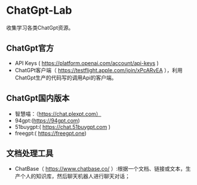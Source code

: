 # ChatGpt-Lab

收集学习各类ChatGpt资源。

## ChatGpt官方

- API Keys ( https://platform.openai.com/account/api-keys )
- ChatGPt客户端（ https://testflight.apple.com/join/xPcARvEA ），利用ChatGpt生产的代码写的调用Api的客户端。

## ChatGpt国内版本

- 智慧喵：（https://chat.plexpt.com）
- 94gpt:(https://94gpt.com)
- 51buygpt:( https://chat.51buygpt.com )
- freegpt:( https://freegpt.one)


## 文档处理工具

- ChatBase（ https://www.chatbase.co/ ）:根据一个文档、链接或文本，生产个人的知识库，然后聊天机器人进行聊天对话；


